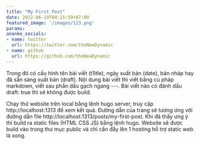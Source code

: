 ```yaml
---
title: "My First Post"
date: 2022-06-19T04:15:59+07:00
featured_image: '/images/123.png'
params:
ananke_socials:
- name: twitter
  url: https://twitter.com/theNewDynamic
- name: github
  url: https://github.com/theNewDynamic
---
```


[//]: # ({{< form-contact action="https://formspree.io/lephung8399@gmail.com" >}})

Trong đó có cấu hình tên bài viết (t1itle), ngày xuất bản (date), bản nháp hay đã sẵn sàng xuất bản (draft). Nội dung bài viết thì viết bằng cú pháp markdown, viết sau phần dấu gạch ngang ---. Bài viết nào có đánh dấu draft: true thì sẽ không được build.

Chạy thử website trên local bằng lệnh hugo server, truy cập http://localhost:1313 để xem kết quả. Đường dẫn của trang sẽ tương ứng với đường dẫn file http://localhost:1313/posts/my-first-post. Khi đã thấy ưng ý thì build ra static files (HTML CSS JS) bằng lệnh hugo. Website sẽ được build vào trong thư mục public và chỉ cần đẩy lên 1 hosting hỗ trợ static web là xong.